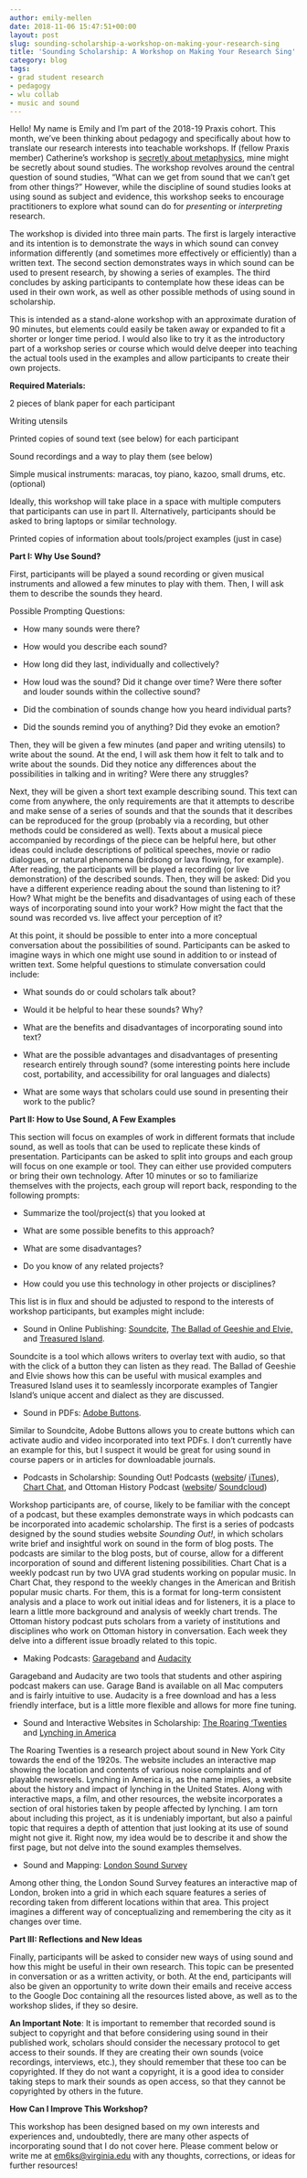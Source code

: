 ```yaml
---
author: emily-mellen
date: 2018-11-06 15:47:51+00:00
layout: post
slug: sounding-scholarship-a-workshop-on-making-your-research-sing
title: 'Sounding Scholarship: A Workshop on Making Your Research Sing'
category: blog
tags:
- grad student research
- pedagogy
- wlu collab
- music and sound
---
```


Hello! My name is Emily and I’m part of the 2018-19 Praxis cohort. This month, we’ve been thinking about pedagogy and specifically about how to translate our research interests into teachable workshops. If (fellow Praxis member) Catherine’s workshop is [secretly about metaphysics](http://scholarslab.org/grad-student-research/teaching-transcription-and-secretly-metaphysics/), mine might be secretly about sound studies. The workshop revolves around the central question of sound studies, “What can we get from sound that we can’t get from other things?” However, while the discipline of sound studies looks at using sound as subject and evidence, this workshop seeks to encourage practitioners to explore what sound can do for _presenting_ or _interpreting_ research.



The workshop is divided into three main parts. The first is largely interactive and its intention is to demonstrate the ways in which sound can convey information differently (and sometimes more effectively or efficiently) than a written text. The second section demonstrates ways in which sound can be used to present research, by showing a series of examples. The third concludes by asking participants to contemplate how these ideas can be used in their own work, as well as other possible methods of using sound in scholarship.



This is intended as a stand-alone workshop with an approximate duration of 90 minutes, but elements could easily be taken away or expanded to fit a shorter or longer time period. I would also like to try it as the introductory part of a workshop series or course which would delve deeper into teaching the actual tools used in the examples and allow participants to create their own projects.



**Required Materials:**

2 pieces of blank paper for each participant

Writing utensils

Printed copies of sound text (see below) for each participant

Sound recordings and a way to play them (see below)

Simple musical instruments: maracas, toy piano, kazoo, small drums, etc. (optional)

Ideally, this workshop will take place in a space with multiple computers that participants can use in part II. Alternatively, participants should be asked to bring laptops or similar technology.

Printed copies of information about tools/project examples (just in case)



**Part I: Why Use Sound?**

First, participants will be played a sound recording or given musical instruments and allowed a few minutes to play with them. Then, I will ask them to describe the sounds they heard.



Possible Prompting Questions:




  * How many sounds were there?


  * How would you describe each sound?


  * How long did they last, individually and collectively?


  * How loud was the sound? Did it change over time? Were there softer and louder sounds within the collective sound?


  * Did the combination of sounds change how you heard individual parts?


  * Did the sounds remind you of anything? Did they evoke an emotion?




Then, they will be given a few minutes (and paper and writing utensils) to write about the sound. At the end, I will ask them how it felt to talk and to write about the sounds. Did they notice any differences about the possibilities in talking and in writing? Were there any struggles?



Next, they will be given a short text example describing sound. This text can come from anywhere, the only requirements are that it attempts to describe and make sense of a series of sounds and that the sounds that it describes can be reproduced for the group (probably via a recording, but other methods could be considered as well). Texts about a musical piece accompanied by recordings of the piece can be helpful here, but other ideas could include descriptions of political speeches, movie or radio dialogues, or natural phenomena (birdsong or lava flowing, for example). After reading, the participants will be played a recording (or live demonstration) of the described sounds. Then, they will be asked: Did you have a different experience reading about the sound than listening to it? How? What might be the benefits and disadvantages of using each of these ways of incorporating sound into your work? How might the fact that the sound was recorded vs. live affect your perception of it?



At this point, it should be possible to enter into a more conceptual conversation about the possibilities of sound. Participants can be asked to imagine ways in which one might use sound in addition to or instead of written text. Some helpful questions to stimulate conversation could include:




  * What sounds do or could scholars talk about?


  * Would it be helpful to hear these sounds? Why?


  * What are the benefits and disadvantages of incorporating sound into text?


  * What are the possible advantages and disadvantages of presenting research entirely through sound? (some interesting points here include cost, portability, and accessibility for oral languages and dialects)


  * What are some ways that scholars could use sound in presenting their work to the public?




**Part II: How to Use Sound, A Few Examples**

This section will focus on examples of work in different formats that include sound, as well as tools that can be used to replicate these kinds of presentation. Participants can be asked to split into groups and each group will focus on one example or tool. They can either use provided computers or bring their own technology. After 10 minutes or so to familiarize themselves with the projects, each group will report back, responding to the following prompts:




  * Summarize the tool/project(s) that you looked at


  * What are some possible benefits to this approach?


  * What are some disadvantages?


  * Do you know of any related projects?


  * How could you use this technology in other projects or disciplines?


This list is in flux and should be adjusted to respond to the interests of workshop participants, but examples might include:




  * Sound in Online Publishing: [Soundcite](https://soundcite.knightlab.com/), [The Ballad of Geeshie and Elvie,](https://www.nytimes.com/interactive/2014/04/13/magazine/blues.html) and [Treasured Island](http://projects.aljazeera.com/2014/tangier-island/).


Soundcite is a tool which allows writers to overlay text with audio, so that with the click of a button they can listen as they read. The Ballad of Geeshie and Elvie shows how this can be useful with musical examples and Treasured Island uses it to seamlessly incorporate examples of Tangier Island’s unique accent and dialect as they are discussed.




  * Sound in PDFs: [Adobe Buttons](https://helpx.adobe.com/indesign/using/interactivity-5.html).


Similar to Soundcite, Adobe Buttons allows you to create buttons which can activate audio and video incorporated into text PDFs. I don’t currently have an example for this, but I suspect it would be great for using sound in course papers or in articles for downloadable journals.




  * Podcasts in Scholarship: Sounding Out! Podcasts ([website](https://soundstudiesblog.com/2018/11/01/so-podcast-71-everyday-sounds-of-resilience-and-being-black-joy-at-school/)/ [iTunes](https://itunes.apple.com/us/podcast/sounding-out%21/id435193796)), [Chart Chat](http://chartchat.libsyn.com/), and Ottoman History Podcast ([website](http://www.ottomanhistorypodcast.com/)/ [Soundcloud](https://soundcloud.com/ottoman-history-podcast/robson))


Workshop participants are, of course, likely to be familiar with the concept of a podcast, but these examples demonstrate ways in which podcasts can be incorporated into academic scholarship. The first is a series of podcasts designed by the sound studies website _Sounding Out!_, in which scholars write brief and insightful work on sound in the form of blog posts. The podcasts are similar to the blog posts, but of course, allow for a different incorporation of sound and different listening possibilities. Chart Chat is a weekly podcast run by two UVA grad students working on popular music. In Chart Chat, they respond to the weekly changes in the American and British popular music charts. For them, this is a format for long-term consistent analysis and a place to work out initial ideas and for listeners, it is a place to learn a little more background and analysis of weekly chart trends. The Ottoman history podcast puts scholars from a variety of institutions and disciplines who work on Ottoman history in conversation. Each week they delve into a different issue broadly related to this topic.




  * Making Podcasts: [Garageband](https://www.apple.com/mac/garageband/) and [Audacity](https://www.audacityteam.org/)


Garageband and Audacity are two tools that students and other aspiring podcast makers can use. Garage Band is available on all Mac computers and is fairly intuitive to use. Audacity is a free download and has a less friendly interface, but is a little more flexible and allows for more fine tuning.




  * Sound and Interactive Websites in Scholarship: [The Roaring ‘Twenties](http://vectorsdev.usc.edu/NYCsound/777b.html) and [Lynching in America](https://lynchinginamerica.eji.org/)


The Roaring Twenties is a research project about sound in New York City towards the end of the 1920s. The website includes an interactive map showing the location and contents of various noise complaints and of playable newsreels. Lynching in America is, as the name implies, a website about the history and impact of lynching in the United States. Along with interactive maps, a film, and other resources, the website incorporates a section of oral histories taken by people affected by lynching. I am torn about including this project, as it is undeniably important, but also a painful topic that requires a depth of attention that just looking at its use of sound might not give it. Right now, my idea would be to describe it and show the first page, but not delve into the sound examples themselves.




  * Sound and Mapping: [London Sound Survey](https://www.soundsurvey.org.uk/index.php/survey/soundmaps/more/37/35)


Among other thing, the London Sound Survey features an interactive map of London, broken into a grid in which each square features a series of recording taken from different locations within that area. This project imagines a different way of conceptualizing and remembering the city as it changes over time.



**Part III: Reflections and New Ideas**

Finally, participants will be asked to consider new ways of using sound and how this might be useful in their own research. This topic can be presented in conversation or as a written activity, or both. At the end, participants will also be given an opportunity to write down their emails and receive access to the Google Doc containing all the resources listed above, as well as to the workshop slides, if they so desire.



**An Important Note**: It is important to remember that recorded sound is subject to copyright and that before considering using sound in their published work, scholars should consider the necessary protocol to get access to their sounds. If they are creating their own sounds (voice recordings, interviews, etc.), they should remember that these too can be copyrighted. If they do not want a copyright, it is a good idea to consider taking steps to mark their sounds as open access, so that they cannot be copyrighted by others in the future.



**How Can I Improve This Workshop?**

This workshop has been designed based on my own interests and experiences and, undoubtedly, there are many other aspects of incorporating sound that I do not cover here. Please comment below or write me at [em6ks@virginia.edu](mailto:em6ks@virginia.edu) with any thoughts, corrections, or ideas for further resources!
